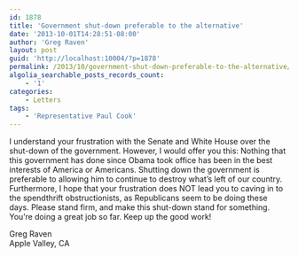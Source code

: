 ```yaml
---
id: 1878
title: 'Government shut-down preferable to the alternative'
date: '2013-10-01T14:28:51-08:00'
author: 'Greg Raven'
layout: post
guid: 'http://localhost:10004/?p=1878'
permalink: /2013/10/government-shut-down-preferable-to-the-alternative/
algolia_searchable_posts_records_count:
    - '1'
categories:
    - Letters
tags:
    - 'Representative Paul Cook'
---
```


I understand your frustration with the Senate and White House over the shut-down of the government. However, I would offer you this: Nothing that this government has done since Obama took office has been in the best interests of America or Americans. Shutting down the government is preferable to allowing him to continue to destroy what’s left of our country. Furthermore, I hope that your frustration does NOT lead you to caving in to the spendthrift obstructionists, as Republicans seem to be doing these days. Please stand firm, and make this shut-down stand for something. You’re doing a great job so far. Keep up the good work!

Greg Raven  
Apple Valley, CA